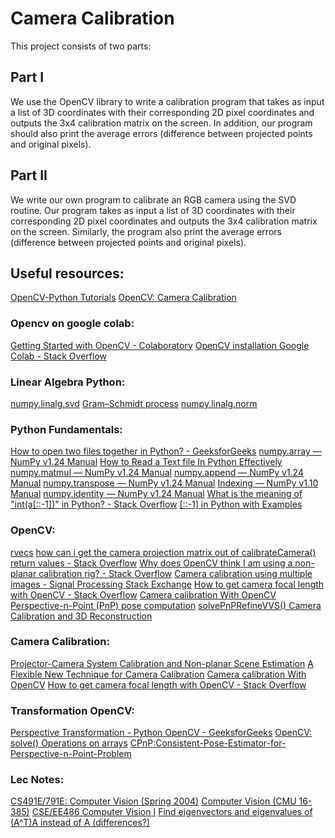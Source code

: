 # Camera Calibration
This project consists of two parts:
## Part I
We use the OpenCV library to write a calibration program that takes as input a list of 3D coordinates with their corresponding 2D pixel coordinates and outputs the 3x4 calibration matrix on the screen. In addition, our program should also print the average errors (difference between projected points and original pixels).

## Part II
We write our own program to calibrate an RGB camera using the SVD routine.
Our program takes as input a list of 3D coordinates with their corresponding 2D pixel coordinates and outputs the 3x4 calibration matrix on the screen. Similarly, the program also print the average errors (difference between projected points and original pixels).

## Useful resources:
[OpenCV-Python Tutorials](https://docs.opencv.org/4.x/d6/d00/tutorial_py_root.html)
[OpenCV: Camera Calibration](https://docs.opencv.org/4.x/dc/dbb/tutorial_py_calibration.html)

### Opencv on google colab:
[Getting Started with OpenCV - Colaboratory](https://colab.research.google.com/github/farrokhkarimi/OpenCV/blob/master/Getting_Started_with_OpenCV.ipynb)
[OpenCV installation Google Colab - Stack Overflow](https://stackoverflow.com/questions/48420659/opencv-installation-google-colab)

### Linear Algebra Python:
[numpy.linalg.svd](https://numpy.org/doc/stable/reference/generated/numpy.linalg.svd.html)
[Gram–Schmidt process](https://www.section.io/engineering-education/singular-value-decomposition-in-python/)
[numpy.linalg.norm](https://numpy.org/doc/stable/reference/generated/numpy.linalg.norm.html)

### Python Fundamentals:
[How to open two files together in Python? - GeeksforGeeks](https://www.geeksforgeeks.org/how-to-open-two-files-together-in-python/)
[numpy.array — NumPy v1.24 Manual](https://numpy.org/doc/stable/reference/generated/numpy.array.html)
[How to Read a Text file In Python Effectively](https://www.pythontutorial.net/python-basics/python-read-text-file/)
[numpy.matmul — NumPy v1.24 Manual](https://numpy.org/doc/stable/reference/generated/numpy.matmul.html)
[numpy.append — NumPy v1.24 Manual](https://numpy.org/doc/stable/reference/generated/numpy.append.html#numpy.append)
[numpy.transpose — NumPy v1.24 Manual](https://numpy.org/doc/stable/reference/generated/numpy.transpose.html)
[Indexing — NumPy v1.10 Manual](https://docs.scipy.org/doc/numpy-1.10.1/reference/arrays.indexing.html#basic-slicing-and-indexing)
[numpy.identity — NumPy v1.24 Manual](https://numpy.org/doc/stable/reference/generated/numpy.identity.html)
[What is the meaning of "int(a\[::-1\])" in Python? - Stack Overflow](https://stackoverflow.com/questions/31633635/what-is-the-meaning-of-inta-1-in-python)
[\[::-1\] in Python with Examples](https://www.guru99.com/1-in-python.html)


### OpenCV:
[rvecs](https://docs.opencv.org/3.4/d9/d0c/group__calib3d.html)
[how can i get the camera projection matrix out of calibrateCamera() return values - Stack Overflow](https://stackoverflow.com/questions/16101747/how-can-i-get-the-camera-projection-matrix-out-of-calibratecamera-return-value)
[Why does OpenCV think I am using a non-planar calibration rig? - Stack Overflow](https://stackoverflow.com/questions/31367255/why-does-opencv-think-i-am-using-a-non-planar-calibration-rig)
[Camera calibration using multiple images - Signal Processing Stack Exchange](https://dsp.stackexchange.com/questions/24459/camera-calibration-using-multiple-images)
[How to get camera focal length with OpenCV - Stack Overflow](https://stackoverflow.com/questions/58269814/how-to-get-camera-focal-length-with-opencv)
[Camera calibration With OpenCV](https://docs.opencv.org/3.4/d4/d94/tutorial_camera_calibration.html)
[Perspective-n-Point (PnP) pose computation](https://docs.opencv.org/4.x/d5/d1f/calib3d_solvePnP.html)
[solvePnPRefineVVS() Camera Calibration and 3D Reconstruction](https://docs.opencv.org/4.x/d9/d0c/group__calib3d.html#ga17491c0282e4af874f6206a9166774a5)

### Camera Calibration:
[Projector-Camera System Calibration and Non-planar Scene Estimation](https://uwspace.uwaterloo.ca/handle/10012/18684)
[A Flexible New Technique for Camera Calibration](https://www.microsoft.com/en-us/research/wp-content/uploads/2016/02/tr98-71.pdf)
[Camera calibration With OpenCV](https://docs.opencv.org/3.4/d4/d94/tutorial_camera_calibration.html)
[How to get camera focal length with OpenCV - Stack Overflow](https://stackoverflow.com/questions/58269814/how-to-get-camera-focal-length-with-opencv)

### Transformation OpenCV:
[Perspective Transformation - Python OpenCV - GeeksforGeeks](https://www.geeksforgeeks.org/perspective-transformation-python-opencv/)
[OpenCV: solve() Operations on arrays](https://docs.opencv.org/4.x/d2/de8/group__core__array.html#ga12b43690dbd31fed96f213eefead2373)
[CPnP:Consistent-Pose-Estimator-for-Perspective-n-Point-Problem](https://arxiv.org/pdf/2209.05824.pdf)

### Lec Notes:
[CS491E/791E: Computer Vision (Spring 2004)](https://www.cse.unr.edu/~bebis/CS791E/Notes/CameraCalibration.pdf)
[Computer Vision (CMU 16-385)](http://16385.courses.cs.cmu.edu/fall2022/lecture/cameras)
[CSE/EE486 Computer Vision I](https://www.cse.psu.edu/~rtc12/CSE486/lecture13.pdf)
[Find eigenvectors and eigenvalues of (A^T)A instead of A (differences?)](http://www.cs.cmu.edu/~16385/s15/lectures/Lecture17.pdf)
